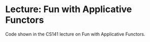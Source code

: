 # Lecture: Fun with Applicative Functors

Code shown in the CS141 lecture on Fun with Applicative Functors.
